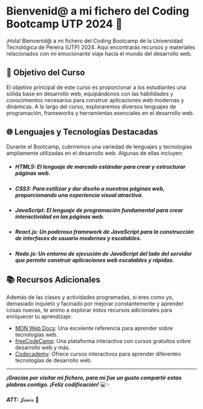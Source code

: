 # Bienvenid@ a mi fichero del Coding Bootcamp UTP 2024 🚀

¡Hola! Bienvenid@ a mi fichero del Coding Bootcamp de la Universidad Tecnológica de Pereira (UTP) 2024. Aquí encontrarás recursos y materiales relacionados con mi emocionante viaje hacia el mundo del desarrollo web.

## 🎯 Objetivo del Curso

El objetivo principal de este curso es proporcionar a los estudiantes una sólida base en desarrollo web, equipándonos con las habilidades y conocimientos necesarios para construir aplicaciones web modernas y dinámicas. A lo largo del curso, exploraremos diversos lenguajes de programación, frameworks y herramientas esenciales en el desarrollo web.

## 🌐 Lenguajes y Tecnologías Destacadas

Durante el Bootcamp, cubriremos una variedad de lenguajes y tecnologías ampliamente utilizadas en el desarrollo web. Algunas de ellas incluyen:

- #####  **HTML5**: El lenguaje de marcado estándar para crear y estructurar páginas web.
- ##### **CSS3**: Para estilizar y dar diseño a nuestras páginas web, proporcionando una experiencia visual atractiva.
- ##### **JavaScript**: El lenguaje de programación fundamental para crear interactividad en las páginas web.
- ##### **React.js**: Un poderoso framework de JavaScript para la construcción de interfaces de usuario modernas y escalables.
- ##### **Node.js**: Un entorno de ejecución de JavaScript del lado del servidor que permite construir aplicaciones web escalables y rápidas.

## 📚 Recursos Adicionales

Además de las clases y actividades programadas, si eres como yo, demasiado inquieto y facinado por mejorar constantemente y aprender cosas nuevas, te animo a explorar estos recursos adicionales para enriquecer tu aprendizaje:

- [MDN Web Docs](https://developer.mozilla.org/es/docs/Web): Una excelente referencia para aprender sobre tecnologías web.
- [freeCodeCamp](https://www.freecodecamp.org/): Una plataforma interactiva con cursos gratuitos sobre desarrollo web y más.
- [Codecademy](https://www.codecademy.com/): Ofrece cursos interactivos para aprender diferentes tecnologías de desarrollo web.

---

***¡Gracias por visitar mi fichero, para mi fue un gusto compartir estas plabras contigo. ¡Feliz codificación!*** 💻✨
<br ><br >  ***ATT:*** 𝓙𝓸𝓪𝓬𝓸 🌱 </br ></br >
